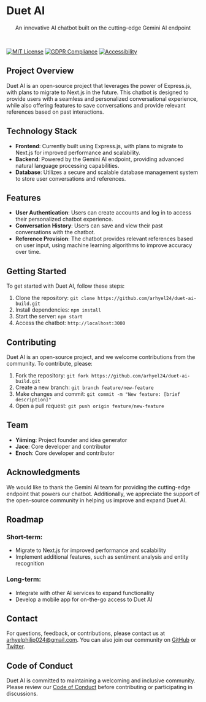# Duet AI

<p align="center">An innovative AI chatbot built on the cutting-edge Gemini AI endpoint</p>

<br>

[![MIT License](https://img.shields.io/npm/l/express.svg)](https://opensource.org/licenses/MIT)
[![GDPR Compliance](https://badgen.now.sh/badge/GDPR%20Compliance/green)](https://www.eugdpr.org/)
[![Accessibility](https://badgen.now.sh/badge/Accessibility/green)](https://www.w3.org/WAI/standards-guidelines/wcag/)

## Project Overview

Duet AI is an open-source project that leverages the power of Express.js, with plans to migrate to Next.js in the future. This chatbot is designed to provide users with a seamless and personalized conversational experience, while also offering features to save conversations and provide relevant references based on past interactions.

## Technology Stack

- **Frontend**: Currently built using Express.js, with plans to migrate to Next.js for improved performance and scalability.
- **Backend**: Powered by the Gemini AI endpoint, providing advanced natural language processing capabilities.
- **Database**: Utilizes a secure and scalable database management system to store user conversations and references.

## Features

- **User Authentication**: Users can create accounts and log in to access their personalized chatbot experience.
- **Conversation History**: Users can save and view their past conversations with the chatbot.
- **Reference Provision**: The chatbot provides relevant references based on user input, using machine learning algorithms to improve accuracy over time.

## Getting Started

To get started with Duet AI, follow these steps:

1. Clone the repository: `git clone https://github.com/arhyel24/duet-ai-build.git`
2. Install dependencies: `npm install`
3. Start the server: `npm start`
4. Access the chatbot: `http://localhost:3000`

## Contributing

Duet AI is an open-source project, and we welcome contributions from the community. To contribute, please:

1. Fork the repository: `git fork https://github.com/arhyel24/duet-ai-build.git`
2. Create a new branch: `git branch feature/new-feature`
3. Make changes and commit: `git commit -m "New feature: [brief description]"`
4. Open a pull request: `git push origin feature/new-feature`

## Team

- **Yiiming**: Project founder and idea generator
- **Jace**: Core developer and contributor
- **Enoch**: Core developer and contributor

## Acknowledgments

We would like to thank the Gemini AI team for providing the cutting-edge endpoint that powers our chatbot. Additionally, we appreciate the support of the open-source community in helping us improve and expand Duet AI.

## Roadmap

### Short-term:

- Migrate to Next.js for improved performance and scalability
- Implement additional features, such as sentiment analysis and entity recognition

### Long-term:

- Integrate with other AI services to expand functionality
- Develop a mobile app for on-the-go access to Duet AI

## Contact

For questions, feedback, or contributions, please contact us at [arhyelphilip024@gmail.com](arhyelphilip024@gmail.com). You can also join our community on [GitHub](https://github.com/arhyel24/duet-ai-build) or [Twitter](https://twitter.com/arhyel24).

## Code of Conduct

Duet AI is committed to maintaining a welcoming and inclusive community. Please review our [Code of Conduct](https://github.com/arhyel24/duet-ai-build/blob/main/CODE_OF_CONDUCT.md) before contributing or participating in discussions.
